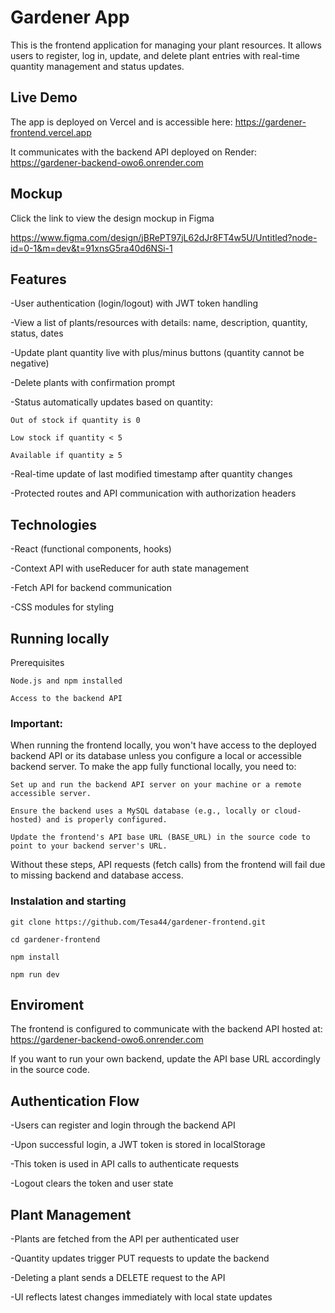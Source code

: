 # Gardener App
This is the frontend application for managing your plant resources. It allows users to register, log in, update, and delete plant entries with real-time quantity management and status updates.

## Live Demo


The app is deployed on Vercel and is accessible here:
https://gardener-frontend.vercel.app

It communicates with the backend API deployed on Render:
https://gardener-backend-owo6.onrender.com

## Mockup
Click the link to view the design mockup in Figma

https://www.figma.com/design/jBRePT97jL62dJr8FT4w5U/Untitled?node-id=0-1&m=dev&t=91xnsG5ra40d6NSi-1

## Features
-User authentication (login/logout) with JWT token handling

-View a list of plants/resources with details: name, description, quantity, status, dates

-Update plant quantity live with plus/minus buttons (quantity cannot be negative)

-Delete plants with confirmation prompt

-Status automatically updates based on quantity:

    Out of stock if quantity is 0

    Low stock if quantity < 5

    Available if quantity ≥ 5

-Real-time update of last modified timestamp after quantity changes

-Protected routes and API communication with authorization headers

## Technologies
-React (functional components, hooks)

-Context API with useReducer for auth state management

-Fetch API for backend communication

-CSS modules for styling

## Running locally
Prerequisites

    Node.js and npm installed

    Access to the backend API
### Important:
When running the frontend locally, you won't have access to the deployed backend API or its database unless you configure a local or accessible backend server. To make the app fully functional locally, you need to:

    Set up and run the backend API server on your machine or a remote accessible server.

    Ensure the backend uses a MySQL database (e.g., locally or cloud-hosted) and is properly configured.

    Update the frontend's API base URL (BASE_URL) in the source code to point to your backend server's URL.

Without these steps, API requests (fetch calls) from the frontend will fail due to missing backend and database access.

### Instalation and starting
`git clone https://github.com/Tesa44/gardener-frontend.git`

`cd gardener-frontend`

`npm install`

`npm run dev`

## Enviroment
The frontend is configured to communicate with the backend API hosted at:
https://gardener-backend-owo6.onrender.com

If you want to run your own backend, update the API base URL accordingly in the source code.

## Authentication Flow
-Users can register and login through the backend API

-Upon successful login, a JWT token is stored in localStorage

-This token is used in API calls to authenticate requests

-Logout clears the token and user state

## Plant Management
-Plants are fetched from the API per authenticated user

-Quantity updates trigger PUT requests to update the backend

-Deleting a plant sends a DELETE request to the API

-UI reflects latest changes immediately with local state updates
